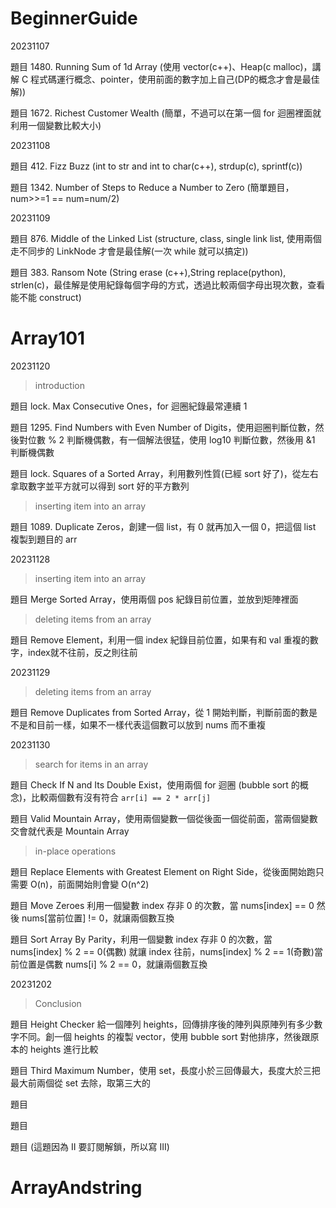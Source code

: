 # BeginnerGuide

20231107 

題目 1480. Running Sum of 1d Array (使用 vector(c++)、Heap(c  malloc)，講解 C 程式碼運行概念、pointer，使用前面的數字加上自己(DP的概念才會是最佳解))

題目 1672. Richest Customer Wealth (簡單，不過可以在第一個 for 迴圈裡面就利用一個變數比較大小)

20231108 

題目 412. Fizz Buzz (int to str and int to char(c++), strdup(c), sprintf(c))

題目 1342. Number of Steps to Reduce a Number to Zero (簡單題目，num>>=1 == num=num/2)

20231109

題目 876. Middle of the Linked List (structure, class, single link list, 使用兩個走不同步的 LinkNode 才會是最佳解(一次 while 就可以搞定))

題目 383. Ransom Note (String erase (c++),String replace(python), strlen(c)，最佳解是使用紀錄每個字母的方式，透過比較兩個字母出現次數，查看能不能 construct)



# Array101

20231120

> introduction

題目 lock. Max Consecutive Ones，for 迴圈紀錄最常連續 1

題目 1295. Find Numbers with Even Number of Digits，使用迴圈判斷位數，然後對位數 % 2 判斷機偶數，有一個解法很猛，使用 log10 判斷位數，然後用 &1 判斷機偶數

題目 lock. Squares of a Sorted Array，利用數列性質(已經 sort 好了)，從左右拿取數字並平方就可以得到 sort 好的平方數列

> inserting item into an array

題目 1089. Duplicate Zeros，創建一個 list，有 0 就再加入一個 0，把這個 list 複製到題目的 arr



20231128

> inserting item into an array

題目 Merge Sorted Array，使用兩個 pos 紀錄目前位置，並放到矩陣裡面

> deleting items from an array

題目 Remove Element，利用一個 index 紀錄目前位置，如果有和 val 重複的數字，index就不往前，反之則往前



20231129

> deleting items from an array

題目 Remove Duplicates from Sorted Array，從 1 開始判斷，判斷前面的數是不是和目前一樣，如果不一樣代表這個數可以放到 nums 而不重複



20231130

> search for items in an array

題目 Check If N and Its Double Exist，使用兩個 for 迴圈 (bubble sort 的概念)，比較兩個數有沒有符合 `arr[i] == 2 * arr[j]` 

題目 Valid Mountain Array，使用兩個變數一個從後面一個從前面，當兩個變數交會就代表是 Mountain Array

> in-place operations

題目 Replace Elements with Greatest Element on Right Side，從後面開始跑只需要 O(n)，前面開始則會變 O(n^2)

題目  Move Zeroes 利用一個變數 index 存非 0 的次數，當 nums[index] == 0 然後 nums[當前位置] != 0，就讓兩個數互換

題目 Sort Array By Parity，利用一個變數 index 存非 0 的次數，當 nums[index] % 2 == 0(偶數) 就讓 index 往前，nums[index] % 2 == 1(奇數)當前位置是偶數 nums[i] % 2 == 0，就讓兩個數互換



20231202

> Conclusion

題目  Height Checker 給一個陣列 heights，回傳排序後的陣列與原陣列有多少數字不同。創一個 heights 的複製 vector，使用 bubble sort 對他排序，然後跟原本的 heights 進行比較

題目 Third Maximum Number，使用 set，長度小於三回傳最大，長度大於三把最大前兩個從 set 去除，取第三大的

題目 

題目 

題目 (這題因為 II 要訂閱解鎖，所以寫 III)



# ArrayAndstring
